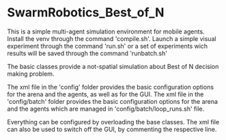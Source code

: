 # SwarmRobotics_Best_of_N

This is a simple multi-agent simulation environment for mobile agents.
Install the venv through the command 'compile.sh'. Launch a simple visual experiment through the command 'run.sh' or a set of experiments wich results will be saved through the command 'runbatch.sh'

The basic classes provide a not-spatial simulation about Best of N decision making problem.

The xml file in the 'config' folder provides the basic configuration options for the arena and the agents, as well as for the GUI.
The xml file in the 'config/batch' folder provides the basic configuration options for the arena and the agents which are managed in 'config/batch/loop_runs.sh' file.

Everything can be configured by overloading the base classes.
The xml file can also be used to switch off the GUI, by commenting the respective line.
